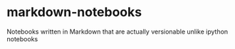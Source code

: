 # markdown-notebooks
Notebooks written in Markdown that are actually versionable unlike ipython notebooks
